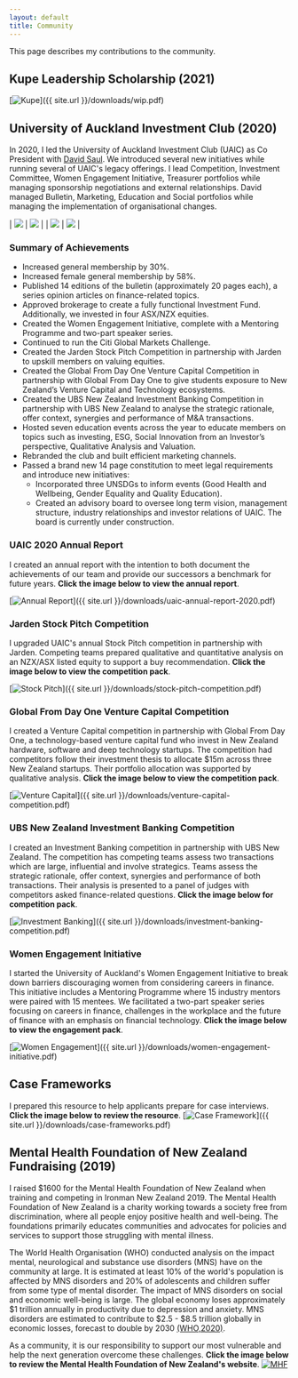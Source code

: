 ```yaml
---
layout: default
title: Community
---
```


This page describes my contributions to the community.

## **Kupe Leadership Scholarship (2021)**

[![Kupe](/assets/images/kupe.png)]({{ site.url }}/downloads/wip.pdf)

## **University of Auckland Investment Club (2020)**

In 2020, I led the University of Auckland Investment Club (UAIC) as Co President with [David Saul](https://www.linkedin.com/in/davidrjsaul/). We introduced several new initiatives while running several of UAIC's legacy offerings. I lead Competition, Investment Committee, Women Engagement Initiative, Treasurer portfolios while managing sponsorship negotiations and external relationships. David managed Bulletin, Marketing, Education and Social portfolios while managing the implementation of organisational changes.

| ![](/assets/images/uaic-3.jpg) | ![](/assets/images/uaic-4.jpg) |
| ![](/assets/images/uaic-1.jpg) | ![](/assets/images/uaic-2.jpg) |

### **Summary of Achievements**

- Increased general membership by 30%.
- Increased female general membership by 58%.
- Published 14 editions of the bulletin (approximately 20 pages each), a series opinion articles on finance-related topics.
- Approved brokerage to create a fully functional Investment Fund. Additionally, we invested in four ASX/NZX equities.
- Created the Women Engagement Initiative, complete with a Mentoring Programme and two-part speaker series.
- Continued to run the Citi Global Markets Challenge.
- Created the Jarden Stock Pitch Competition in partnership with Jarden to upskill members on valuing equities.
- Created the Global From Day One Venture Capital Competition in partnership with Global From Day One to give students exposure to New Zealand’s Venture Capital and Technology ecosystems.
- Created the UBS New Zealand Investment Banking Competition in partnership with UBS New Zealand to analyse the strategic rationale, offer context, synergies and performance of M&A transactions.
- Hosted seven education events across the year to educate members on topics such as investing, ESG, Social Innovation from an Investor’s perspective, Qualitative Analysis and Valuation.
- Rebranded the club and built efficient marketing channels.
- Passed a brand new 14 page constitution to meet legal requirements and introduce new initiatives:
  - Incorporated three UNSDGs to inform events (Good Health and Wellbeing, Gender Equality and Quality Education).
  - Created an advisory board to oversee long term vision, management structure, industry relationships and investor relations of UAIC. The board is currently under construction.

### **UAIC 2020 Annual Report**

I created an annual report with the intention to both document the achievements of our team and provide our successors a benchmark for future years. **Click the image below to view the annual report**.

[![Annual Report](/assets/images/ar.png)]({{ site.url }}/downloads/uaic-annual-report-2020.pdf)

### **Jarden Stock Pitch Competition**

I upgraded UAIC's annual Stock Pitch competition in partnership with Jarden. Competing teams prepared qualitative and
quantitative analysis on an NZX/ASX listed equity to support a buy recommendation. **Click the image below to view the competition pack**.

[![Stock Pitch](/assets/images/jsp.png)]({{ site.url }}/downloads/stock-pitch-competition.pdf)

### **Global From Day One Venture Capital Competition**

I created a Venture Capital competition in partnership with Global From Day One, a technology-based venture capital fund who invest in New Zealand hardware, software and deep technology startups. The competition had competitors follow their investment thesis to allocate $15m across three New Zealand startups. Their portfolio allocation was supported by qualitative analysis. **Click the image below to view the competition pack**.

[![Venture Capital](/assets/images/VC.png)]({{ site.url }}/downloads/venture-capital-competition.pdf)

### **UBS New Zealand Investment Banking Competition**

I created an Investment Banking competition in partnership with UBS New Zealand. The competition has competing teams assess two transactions which are large, influential and involve strategics. Teams assess the strategic rationale, offer context, synergies and performance of both transactions. Their analysis is presented to a panel of judges with competitors asked finance-related questions. **Click the image below for competition pack**.

[![Investment Banking](/assets/images/IB.png)]({{ site.url }}/downloads/investment-banking-competition.pdf)

### **Women Engagement Initiative**

I started the University of Auckland's Women Engagement Initiative to break down barriers discouraging women from considering careers in finance. This initiative includes a Mentoring Programme where 15 industry mentors were paired with 15 mentees. We facilitated a two-part speaker series focusing on careers in finance, challenges in the workplace and the future of finance with an emphasis on financial technology. **Click the image below to view the engagement pack**.

[![Women Engagement](/assets/images/wei.png)]({{ site.url }}/downloads/women-engagement-initiative.pdf)

## **Case Frameworks**

I prepared this resource to help applicants prepare for case interviews. **Click the image below to review the resource**.
[![Case Framework](/assets/images/case-frameworks.png)]({{ site.url }}/downloads/case-frameworks.pdf)

## **Mental Health Foundation of New Zealand Fundraising (2019)**

I raised $1600 for the Mental Health Foundation of New Zealand when training and competing in Ironman New Zealand 2019. The Mental Health Foundation of New Zealand is a charity working towards a society free from discrimination, where all people enjoy positive health and well-being. The foundations primarily educates communities and advocates for policies and services to support those struggling with mental illness.

The World Health Organisation (WHO) conducted analysis on the impact mental, neurological and substance use disorders (MNS) have on the community at large. It is estimated at least 10% of the world's population is affected by MNS disorders and 20% of adolescents and children suffer from some type of mental disorder. The impact of MNS disorders on social and economic well-being is large. The global economy loses approximately $1 trillion annually in productivity due to depression and anxiety. MNS disorders are estimated to contribute to $2.5 - $8.5 trillion globally in economic losses, forecast to double by 2030 [(WHO,2020)](https://www.worldbank.org/en/topic/mental-health).

As a community, it is our responsibility to support our most vulnerable and help the next generation overcome these challenges. **Click the image below to review the Mental Health Foundation of New Zealand's website**.
[![MHF](/assets/images/mental-health-foundation.png)](https://www.mentalhealth.org.nz/)
